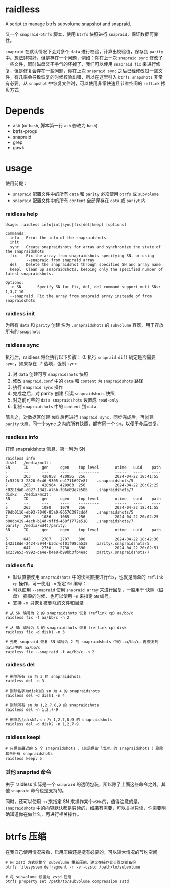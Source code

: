 # raidless

A script to manage btrfs subvolume snapshot and snapraid.

又一个 `snapraid-btrfs` 脚本，使用 `btrfs` 快照进行 `snapraid`，保证数据可靠性。

`snapraid` 在默认情况下会对多个 `data` 进行校验，计算出校验值，保存到 `parity` 中。想法非常好，但是存在一个问题，例如：你在上一次 `snapraid sync` 修改了一些文件，同时磁盘又不争气的坏掉了，我们可以使用 `snapraid fix` 来进行修复，但是修复会存在一些问题，你在上次 `snapraid sync` 之后已经修改过一些文件，有几率会导致恢复的时候校验出错，所以在这里引入 `btrfs snapshots` 非常有必要。从 `snapshot` 中恢复文件时，可以使用非常快速且节省空间的 `reflink` 拷贝方式。

# Depends

- ash (or `bash`, 脚本第一行 `ash` 修改为 `bash`)
- btrfs-progs
- snapraid
- grep
- gawk

# usage

使用前提：

- `snapraid` 配置文件中的所有 `data` 和 `parity` 必须使用 `btrfs` 或 `subvolume`
- `snapraid` 配置文件中的所有 `content` 全部保存在 `data` 或 `pariyt` 内

### raidless help
```
Usage: raidless info|int|sync|fix|del|keepl [options]

Commands:
  info   Print the info of the snapraidshots
  init   
  sync   Create snapraidshots for array and synchronize the state of the snapraidshots
  fix    Fix the array from snapraidshots specifying SN, or using 
         --snapraid from snapraid array
  del    Delete the snapraidshot through specified SN and array name
  keepl  Clean up snapraidshots, keeping only the specified number of latest snapraidshots.

Options:
  -n SN       Specify SN for fix, del, del command support muti SNs: 1,3,7-10
  --snapraid  Fix the array from snapraid array insteade of from snapraidshots
```

### raidless init

为所有 `data` 和 `parity` 创建 名为 `.snapraidshots` 的 `subvolume` 容器，用于存放所有的 `snapshots`

### raidless sync

执行后，raidless 将会执行以下步骤：
0. 执行 `snapraid diff` 确定是否需要 `sync`，如果存在 `-F` 选项，强制 `sync`

1. 对 `data` 创建可写 `snapraidshots` 快照
2. 修改 `snapraid.conf` 中的 `data` 和 `content` 为 `snapraidshots` 路径
3. 执行 `snapraid sync` 操作
4. 完成之后，对 parity 创建 只读 `snapraidshots` 快照
5. 对之前可些的 `data snapraidshots` 设置成 `read-only`
6. 复制 `snapraidshots` 中的 `content` 到 `data`

简言之，对数据区创建 `快照` 后再进行 `snapraid sync`，同步完成后，再创建 `parity` `快照`，同一个sync 之内的所有快照，都有同一个 `SN`，以便于今后恢复。

### readless info

打印 snapraidshots 信息，第一列为 SN

```
raidless info
disk1   /media/mc1t:
SN      ID      gen     cgen    top level       otime   uuid    path
-       --      ---     ----    ---------       -----   ----    ----
5       263     420858  420856  256             2024-04-22 18:41:55     1c5328f3-2820-0c46-9305-eb1711697e8f    .snapraidshots/5
7       265     420964  420963  256             2024-04-22 20:02:25     c0281da0-c027-1841-a76b-f06e89e7e58b    .snapraidshots/7
disk2   /media/mc2t:
SN      ID      gen     cgen    top level       otime   uuid    path
-       --      ---     ----    ---------       -----   ----    ----
5       263     1080    1079    256             2024-04-22 18:41:55     79db0116-eb93-7040-85a0-86576397cdd4    .snapraidshots/5
7       265     1086    1085    256             2024-04-22 20:02:25     b00db419-4ecb-b14d-9ffd-468f1772e518    .snapraidshots/7
parity  /media/wd4t/parity:
SN      ID      gen     cgen    top level       otime   uuid    path
-       --      ---     ----    ---------       -----   ----    ----
5       645     2707    2707    390             2024-04-22 18:42:36     142318de-2424-5944-b3dc-df01f98ca538    parity/.snapraidshots/5
7       647     2730    2730    390             2024-04-22 20:02:51     ac239a53-9992-ce4e-b4e8-b99bb3fb4eac    parity/.snapraidshots/7
```

### raidless fix

- 默认直接使用 `snapraidshots` 中的快照直接进行`fix`，也就是简单的 `reflink cp` 操作，可一使用 `-n` 指定 `SN` 编号：
- 可以使用 `--snapraid` 使用 `snapraid array` 来进行回复，一般用于 快照（磁盘） 损毁的时候，也可以使用 `-n` 来指定 `SN` 编号。
- 支持 `-m `只恢复被删除的文件和目录

```
# 从 SN 编号为 2 的 snapraidshots 恢复（reflink cp）aa/bb/c
raidless fix -f aa/bb/c -n 2

# 从 SN 编号为 3 的 snapraidshots 恢复（reflink cp）disk
raidless fix -d disk1 -n 3

# 先用 snapraid 恢复 SN 编号为 2 的 snapraidshots 中的 aa/bb/c，再恢复到data中的 aa/bb/c
raidless fix --snapraid -f aa/bb/c -n 2
```

### raidless del

```
# 删除所有 sn 为 3 的 snapraidshots
raidless del -n 3

# 删除名字为disk1的 sn 为 4 的 snapraidshots
raidless del -d disk1 -n 4

# 删除所有 sn 为 1,2,7,8,9 的 snapraidshots
raidless del -n 1,2,7-9

# 删除名为disk2，sn 为 1,2,7,8,9 的 snapraidshots
raidless del -d disk2 -n 1,2,7-9 
```

### raidless keepl
```
# 只保留最近的 5 个 snapraidshots ，（总是保留「成对」的 snapraidshots ）删除其余所有 snapraidshots
raidless keepl 5
```

### 其他 snapriad 命令

由于 raidless 实际是一个 `snapraid` 的透明包装，所以除了上面这些命令之外，其他 `snapraid` 命令也是支持的。

同时，还可以使用 -n 来指定 SN 来操作某个`<SN>`的，值得注意的是，`snapraidshots` 中的内容默认都是只读的，如果有需要，可以关掉只读，你需要明确知道你在做什么，再进行相关操作。

# btrfs 压缩

在我自己使用情况来看，启用压缩还是挺有必要的，可以较大情况的节约空间

```
# 用 zstd 方式给整个 subvolume 重新压缩，建议在操作此步骤之前备份
btrfs filesystem defragment -r -v -czstd /path/to/subvolume

# 将 subvolume 设置为 zstd 压缩
btrfs property set /path/to/subvolume compression zstd
```
